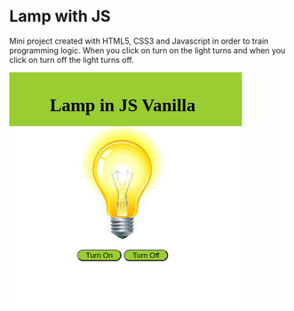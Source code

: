 # Lamp with JS

Mini project created with HTML5, CSS3 and Javascript in order to train
programming logic. When you click on turn on the light turns and when
you click on turn off the light turns off.

![lamp](la.png)